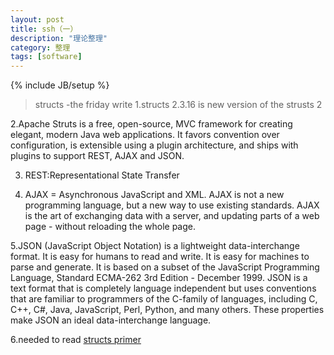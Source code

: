 ```yaml
---
layout: post
title: ssh（一）
description: "理论整理"
category: 整理
tags: [software]
---
```

{% include JB/setup %}

>structs -the friday write
1.structs 2.3.16 is new version of the strusts 2

2.Apache Struts is a free, open-source, MVC framework for creating elegant, modern Java web applications. It favors convention over configuration, is extensible using a plugin architecture, and ships with plugins to support REST, AJAX and JSON.

3. REST:Representational State Transfer

4. AJAX = Asynchronous JavaScript and XML.
	AJAX is not a new programming language, but a new way to use existing standards.
	AJAX is the art of exchanging data with a server, and updating parts of a web page - without reloading the whole page.

5.JSON (JavaScript Object Notation) is a lightweight data-interchange format. It is easy for humans to read and write. It is easy for machines to parse and generate. It is based on a subset of the JavaScript Programming Language, Standard ECMA-262 3rd Edition - December 1999. JSON is a text format that is completely language independent but uses conventions that are familiar to programmers of the C-family of languages, including C, C++, C#, Java, JavaScript, Perl, Python, and many others. These properties make JSON an ideal data-interchange language.

6.needed to read 
[structs primer](http://struts.apache.org/primer.html)
